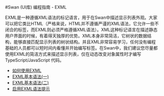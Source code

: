 #Swan (UI库) 编程指南 - EXML

EXML是一种遵循XML语法的标记语言，用于在Swan中描述显示列表外观。大家可以把它类比HTML（严格来说，HTML并不遵循严谨的XML语法，它允许一些不闭合的标签，而EXML则必须严格遵循XML语法）。XML这种标记语言在描述静态用户界面的时候，有着得天独厚的优势。XML本身非常简洁，它树状的数据结构，能够直接匹配显示列表的树状结构。并且XML非常容易学习，任何没有编程基础的人员都可以短时间内看懂并开始编写标签。在Swan中，我们建议您尽量都使用EXML的简洁方式来描述显示列表，仅在动态改变对象属性时才编写TypeScript/JavaScript 代码。

* [如何使用EXML](3-1-use-exml.md)
* [EXML基本语法(一)](3-2-exml-syntax-1.md)
* [EXML基本语法(二)](3-2-exml-syntax-2.md)
* [启用EXML语法提示](3-4-exml-auto-complete.md)
